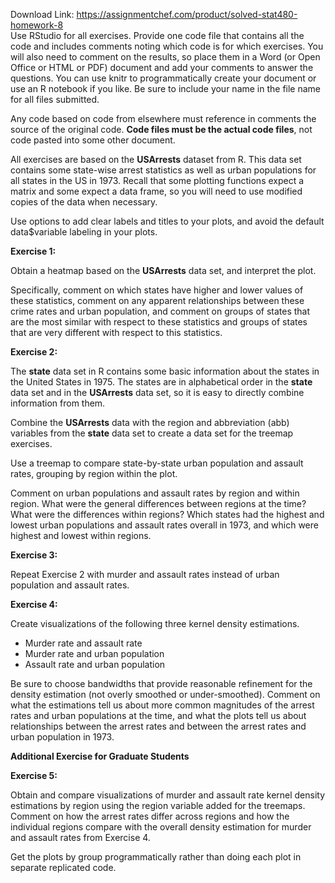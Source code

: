 Download Link: https://assignmentchef.com/product/solved-stat480-homework-8
<br>
Use RStudio for all exercises. Provide one code file that contains all the code and includes comments noting which code is for which exercises. You will also need to comment on the results, so place them in a Word (or Open Office or HTML or PDF) document and add your comments to answer the questions. You can use knitr to programmatically create your document or use an R notebook if you like. Be sure to include your name in the file name for all files submitted.




Any code based on code from elsewhere must reference in comments the source of the original code. <strong>Code files must be the actual code files</strong>, not code pasted into some other document.




All exercises are based on the <strong>USArrests</strong> dataset from R. This data set contains some state-wise arrest statistics as well as urban populations for all states in the US in 1973. Recall that some plotting functions expect a matrix and some expect a data frame, so you will need to use modified copies of the data when necessary.




Use options to add clear labels and titles to your plots, and avoid the default data$variable labeling in your plots.

<strong>Exercise 1: </strong>

Obtain a heatmap based on the <strong>USArrests</strong> data set, and interpret the plot.




Specifically, comment on which states have higher and lower values of these statistics, comment on any apparent relationships between these crime rates and urban population, and comment on groups of states that are the most similar with respect to these statistics and groups of states that are very different with respect to this statistics.

<strong>Exercise 2: </strong>

The <strong>state</strong> data set in R contains some basic information about the states in the United States in 1975. The states are in alphabetical order in the <strong>state</strong> data set and in the <strong>USArrests</strong> data set, so it is easy to directly combine information from them.




Combine the <strong>USArrests</strong> data with the region and abbreviation (abb) variables from the <strong>state</strong> data set to create a data set for the treemap exercises.




Use a treemap to compare state-by-state urban population and assault rates, grouping by region within the plot.




Comment on urban populations and assault rates by region and within region.  What were the general differences between regions at the time? What were the differences within regions? Which states had the highest and lowest urban populations and assault rates overall in 1973, and which were highest and lowest within regions.

<strong>Exercise 3: </strong>

Repeat Exercise 2 with murder and assault rates instead of urban population and assault rates.

<strong>Exercise 4: </strong>

Create visualizations of the following three kernel density estimations.




<ul>

 <li>Murder rate and assault rate</li>

 <li>Murder rate and urban population</li>

 <li>Assault rate and urban population</li>

</ul>




Be sure to choose bandwidths that provide reasonable refinement for the density estimation (not overly smoothed or under-smoothed). Comment on what the estimations tell us about more common magnitudes of the arrest rates and urban populations at the time, and what the plots tell us about relationships between the arrest rates and between the arrest rates and urban population in 1973.

<strong>Additional Exercise for Graduate Students </strong>

<strong>Exercise 5: </strong>

Obtain and compare visualizations of murder and assault rate kernel density estimations by region using the region variable added for the treemaps. Comment on how the arrest rates differ across regions and how the individual regions compare with the overall density estimation for murder and assault rates from Exercise 4.




Get the plots by group programmatically rather than doing each plot in separate replicated code.